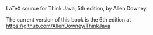 LaTeX source for Think Java, 5th edition, by Allen Downey.

The current version of this book is the 6th edition at https://github.com/AllenDowney/ThinkJava

